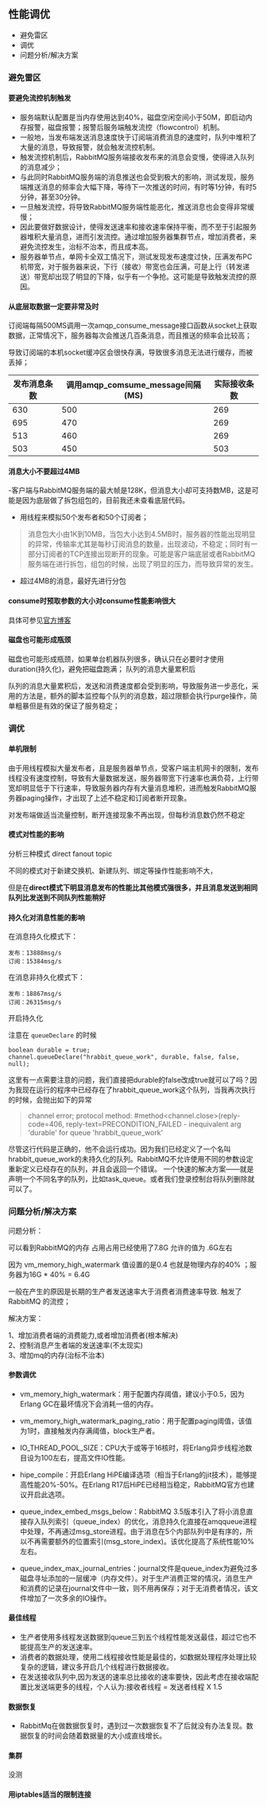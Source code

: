## 性能调优

- 避免雷区
- 调优
- 问题分析/解决方案

### 避免雷区

#### 要避免流控机制触发

- 服务端默认配置是当内存使用达到40%，磁盘空闲空间小于50M，即启动内存报警，磁盘报警；报警后服务端触发流控（flowcontrol）机制。
- 一般地，当发布端发送消息速度快于订阅端消费消息的速度时，队列中堆积了大量的消息，导致报警，就会触发流控机制。
- 触发流控机制后，RabbitMQ服务端接收发布来的消息会变慢，使得进入队列的消息减少；
- 与此同时RabbitMQ服务端的消息推送也会受到极大的影响，测试发现，服务端推送消息的频率会大幅下降，等待下一次推送的时间，有时等1分钟，有时5分钟，甚至30分钟。
- 一旦触发流控，将导致RabbitMQ服务端性能恶化，推送消息也会变得非常缓慢；
- 因此要做好数据设计，使得发送速率和接收速率保持平衡，而不至于引起服务器堆积大量消息，进而引发流控。通过增加服务器集群节点，增加消费者，来避免流控发生，治标不治本，而且成本高。
- 服务器单节点，单网卡全双工情况下，测试发现发布速度过快，压满发布PC机带宽，对于服务器来说，下行（接收）带宽也会压满，可是上行（转发递送）带宽却出现了明显的下降，似乎有一个争抢。这可能是导致触发流控的原因。

#### 从底层取数据一定要非常及时

订阅端每隔500MS调用一次amqp_consume_message接口函数从socket上获取数据，正常情况下，服务器每次会推送几百条消息，而且推送的频率会比较高；

导致订阅端的本机socket缓冲区会很快存满，导致很多消息无法进行缓存，而被丢掉；

发布消息条数 | 调用amqp_comsume_message间隔(MS) | 实际接收条数
---|---|---
630 | 500 | 269
695 | 470 | 269
513 | 460 | 269
503 | 450 | 503

#### 消息大小不要超过4MB

-客户端与RabbitMQ服务端的最大帧是128K，但消息大小却可支持数MB，这是可能是因为底层做了拆包组包的，目前我还未查看底层代码。
- 用线程来模拟50个发布者和50个订阅者；

> 消息包大小由1K到10MB，当包大小达到4.5MB时，服务器的性能出现明显的异常，传输率尤其是每秒订阅消息的数量，出现波动，不稳定；同时有一部分订阅者的TCP连接出现断开的现象。可能是客户端底层或者RabbitMQ服务端在进行拆包，组包的时候，出现了明显的压力，而导致异常的发生。

- 超过4MB的消息，最好先进行分包

#### consume时预取参数的大小对consume性能影响很大

具体可参见[官方博客](http://www.rabbitmq.com/blog/2012/05/11/some-queuing-theory-throughput-latency-and-bandwidth/)

#### 磁盘也可能形成瓶颈

磁盘也可能形成瓶颈，如果单台机器队列很多，确认只在必要时才使用duration(持久化)，避免把磁盘跑满；
队列的消息大量累积后

队列的消息大量累积后，发送和消费速度都会受到影响，导致服务进一步恶化，采用的方法是，额外的脚本监控每个队列的消息数，超过限额会执行purge操作，简单粗暴但是有效的保证了服务稳定；

### 调优

#### 单机限制

由于用线程模拟大量发布者，且是服务器单节点，受客户端主机网卡的限制，发布线程没有速度控制，导致有大量数据发送，服务器带宽下行速率也满负荷，上行带宽却明显低于下行速率，导致服务器内存有大量消息堆积，进而触发RabbitMQ服务器paging操作，才出现了上述不稳定和订阅者断开现象。

对发布端做适当流量控制，断开连接现象不再出现，但每秒消息数仍然不稳定

#### 模式对性能的影响

分析三种模式 direct fanout topic

不同的模式对于新建交换机、新建队列、绑定等操作性能影响不大，

但是在**direct模式下明显消息发布的性能比其他模式强很多，并且消息发送到相同队列比发送到不同队列性能稍好**

#### 持久化对消息性能的影响

在消息持久化模式下：


```
发布：13888msg/s 
订阅：15384msg/s
```


在消息非持久化模式下：


```
发布：18867msg/s 
订阅：26315msg/s
```

开启持久化

注意在 `queueDeclare` 的时候

```
boolean durable = true;  
channel.queueDeclare("hrabbit_queue_work", durable, false, false, null); 
```

这里有一点需要注意的问题，我们直接把durable的false改成true就可以了吗？因为我现在运行的程序中已经存在了hrabbit_queue_work这个队列，当我再次执行的时候，会抛出如下的异常

> channel error; protocol method: #method<channel.close>(reply-code=406, reply-text=PRECONDITION_FAILED - inequivalent arg 'durable' for queue 'hrabbit_queue_work'

尽管这行代码是正确的，他不会运行成功。因为我们已经定义了一个名叫hrabbit_queue_work的未持久化的队列。RabbitMQ不允许使用不同的参数设定重新定义已经存在的队列，并且会返回一个错误。 一个快速的解决方案——就是声明一个不同名字的队列，比如task_queue。或者我们登录控制台将队列删除就可以了。



### 问题分析/解决方案

问题分析：

可以看到RabbitMQ的内存 占用占用已经使用了7.8G 允许的值为 .6G左右

因为 vm_memory_high_watermark 值设置的是0.4 也就是物理内存的40% ；服务器为16G * 40% = 6.4G

一般在产生的原因是长期的生产者发送速率大于消费者消费速率导致. 触发了RabbitMQ 的流控；

解决方案：

1、增加消费者端的消费能力,或者增加消费者(根本解决)  
2、控制消息产生者端的发送速率(不太现实)  
3、增加mq的内存(治标不治本)

#### 参数调优

- vm_memory_high_watermark：用于配置内存阈值，建议小于0.5，因为Erlang GC在最坏情况下会消耗一倍的内存。

- vm_memory_high_watermark_paging_ratio：用于配置paging阈值，该值为1时，直接触发内存满阈值，block生产者。

- IO_THREAD_POOL_SIZE：CPU大于或等于16核时，将Erlang异步线程池数目设为100左右，提高文件IO性能。

- hipe_compile：开启Erlang HiPE编译选项（相当于Erlang的jit技术），能够提高性能20%-50%。在Erlang R17后HiPE已经相当稳定，RabbitMQ官方也建议开启此选项。

- queue_index_embed_msgs_below：RabbitMQ 3.5版本引入了将小消息直接存入队列索引（queue_index）的优化，消息持久化直接在amqqueue进程中处理，不再通过msg_store进程。由于消息在5个内部队列中是有序的，所以不再需要额外的位置索引(msg_store_index)。该优化提高了系统性能10%左右。

- queue_index_max_journal_entries：journal文件是queue_index为避免过多磁盘寻址添加的一层缓冲（内存文件）。对于生产消费正常的情况，消息生产和消费的记录在journal文件中一致，则不用再保存；对于无消费者情况，该文件增加了一次多余的IO操作。

#### 最佳线程

- 生产者使用多线程发送数据到queue三到五个线程性能发送最佳，超过它也不能提高生产的发送速率。
- 消费者的数据处理，使用二线程接收性能是最佳的，如数据处理程序处理比较复杂的逻辑，建议多开启几个线程进行数据接收。
- 在发送接收队列中,因为发送的速率总比接收的速率要快，因此考虑在接收端配置比发送端更多的线程，个人认为:接收者线程 = 发送者线程 X 1.5

#### 数据恢复

- RabbitMq在做数据恢复时，遇到过一次数据恢复不了后就没有办法复现。数据恢复的时间会随着数据量的大小成直线增长。

#### 集群

没测

#### 用iptables适当的限制连接
